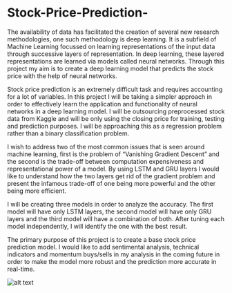 # Stock-Price-Prediction-

The availability of data has facilitated the creation of several new research methodologies, one such methodology is deep learning. 
It is a subfield of Machine Learning focussed on learning representations of the input data through successive layers of representation. 
In deep learning, these layered representations are learned via models called neural networks. Through this project my aim is to create 
a deep learning model that predicts the stock price with the help of neural networks. 
	
Stock price prediction is an extremely difficult task and requires accounting for a lot of variables. In this project I will be taking a 
simpler approach in order to effectively learn the application and functionality of neural networks in a deep learning model. 
I will be outsourcing preprocessed stock data from Kaggle and will be only using the closing price for training, 
testing and prediction purposes. I will be approaching this as a regression problem rather than a binary classification problem. 
	
I wish to address two of the most common issues that is seen around machine learning, first is the problem of “Vanishing Gradient Descent”
and the second is the trade-off between computation expensiveness and representational power of a model. By using LSTM and GRU layers 
I would like to understand how the two layers get rid of the gradient problem and present the infamous trade-off of one being more 
powerful and the other being more efficient. 
	
I will be creating three models in order to analyze the accuracy. The first model will have only LSTM layers, the second model will have 
only GRU layers and the third model will have a combination of both. After tuning each model independently, I will identify the one with
the best result. 
	
The primary purpose of this project is to create a base stock price prediction model. I would like to add sentimental analysis, 
technical indicators and momentum buys/sells in my analysis in the coming future in order to make the model more robust and the 
prediction more accurate in real-time. 

![alt text](Desktop/performance.png)
